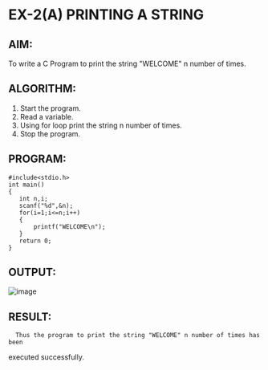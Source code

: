 # EX-2(A)  PRINTING A STRING

## AIM:
To write a C Program to print the string "WELCOME" n number of times.

## ALGORITHM:
1. Start the program.
2. Read a variable.
3. Using for loop print the string n number of times.
4. Stop the program.

## PROGRAM:
```
#include<stdio.h>
int main()
{
   int n,i;
   scanf("%d",&n);
   for(i=1;i<=n;i++)
   {
       printf("WELCOME\n");
   }
   return 0;
}
```

## OUTPUT:
![image](https://github.com/Yuvaranithulasingam/EX-02-1a/assets/121418522/2a912c7f-0e83-4e62-83e5-734aa045c8b2)

## RESULT:
      Thus the program to print the string "WELCOME" n number of times has been
executed successfully.
